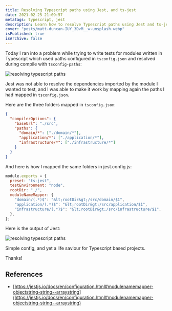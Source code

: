 ```yaml
---
title: Resolving Typescript paths using Jest, and ts-jest
date: 2021-02-25 21:09:57
metatags: typescript, jest
description: Learn how to resolve Typescript paths using Jest and ts-jest
cover: "posts/matt-duncan-IUY_3DvM__w-unsplash.webp"
isPublished: true
isArchive: false
---
```


Today I ran into a problem while trying to write tests for modules written in Typescript which used paths configured in <code>tsconfig.json</code> and resolved during compile with <code>tsconfig-paths</code>:

![resolving typescript paths](/posts/jest-failing-to-resolve-paths.png)

Jest was not able to resolve the dependencies imported by the module I wanted to test, and I was able to make it work by mapping again the paths I had mapped in <code>tsconfig.json</code>.

Here are the three folders mapped in <code>tsconfig.json</code>:

```json
{
  "compilerOptions": {
    "baseUrl": "./src",
    "paths": {
      "domain/*": ["./domain/*"],
      "application/*": ["./application/*"],
      "infrastructure/*": ["./infrastructure/*"]
    }
  }
}
```

And here is how I mapped the same folders in jest.config.js:

```javascript
module.exports = {
  preset: "ts-jest",
  testEnvironment: "node",
  rootDir: "./",
  moduleNameMapper: {
    "domain/(.*)$": "&lt;rootDir&gt;/src/domain/$1",
    "application/(.*)$": "&lt;rootDir&gt;/src/application/$1",
    "infrastructure/(.*)$": "&lt;rootDir&gt;/src/infrastructure/$1",
  },
};
```

Here is the output of Jest:

![resolving typescript paths](/posts/jest-resolving-typescript-paths.png)

Simple config, and yet a life saviour for Typescript based projects.

Thanks!

## References

- [https://jestjs.io/docs/en/configuration.html#modulenamemapper-objectstring-string--arraystring](https://jestjs.io/docs/en/configuration.html#modulenamemapper-objectstring-string--arraystring)
